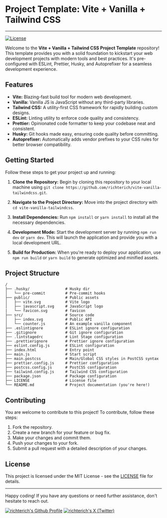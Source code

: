 # Project Template: Vite + Vanilla + Tailwind CSS

---

[![License](https://img.shields.io/github/license/richterich/vite-vanilla-tailwindcss.svg?style=popout)](LICENSE)

Welcome to the **Vite + Vanilla + Tailwind CSS Project Template** repository! This template provides you with a solid foundation to kickstart your web development projects with modern tools and best practices. It's pre-configured with ESLint, Prettier, Husky, and Autoprefixer for a seamless development experience.

## Features

- **Vite:** Blazing-fast build tool for modern web development.
- **Vanilla:** Vanilla JS is JavaScript without any third-party libraries.
- **Tailwind CSS:** A utility-first CSS framework for rapidly building custom designs.
- **ESLint:** Linting utility to enforce code quality and consistency.
- **Prettier:** Opinionated code formatter to keep your codebase neat and consistent.
- **Husky:** Git hooks made easy, ensuring code quality before committing.
- **Autoprefixer:** Automatically adds vendor prefixes to your CSS rules for better browser compatibility.

## Getting Started

Follow these steps to get your project up and running:

1. **Clone the Repository:** Begin by cloning this repository to your local machine using `git clone https://github.com/richterich/vite-vanilla-tailwindcss.git`.

2. **Navigate to the Project Directory:** Move into the project directory with `cd vite-vanilla-tailwindcss`.

3. **Install Dependencies:** Run `npm install` or `yarn install` to install all the necessary dependencies.

4. **Development Mode:** Start the development server by running `npm run dev` or `yarn dev`. This will launch the application and provide you with a local development URL.

5. **Build for Production:** When you're ready to deploy your application, use `npm run build` or `yarn build` to generate optimized and minified assets.

## Project Structure

```
/
├── .husky/                # Husky dir
│   └── pre-commit         # Pre-commit hooks
├── public/                # Public assets
│   ├── vite.svg           # Vite logo
│   ├── javascript.svg     # JavaScript logo
|   └── favicon.svg        # favicon
├── src/                   # Source code
│   ├── index.svg          # Public API
│   └── counter.js         # An example vanilla component
├── .eslintignore          # ESLint ignore configuration
├── .gitignore             # Git ignore configuration
├── .lintstagedrc          # Lint Stage configuration
├── .prettierignore        # Prettier ignore configuration
├── eslint.config.js       # ESLint configuration
├── index.html             # Entry point
├── main.js                # Start script
├── main.postcss           # Main/Global CSS styles in PostCSS syntax
├── prettier.config.js     # Prettier configuration
├── postcss.config.js      # PostCSS configuration
├── tailwind.config.js     # Tailwind CSS configuration
├── package.json           # Package configuration
├── LICENSE                # License file
└── README.md              # Project documentation (you're here!)
```

## Contributing

You are welcome to contribute to this project! To contribute, follow these steps:

1. Fork the repository.
2. Create a new branch for your feature or bug fix.
3. Make your changes and commit them.
4. Push your changes to your fork.
5. Submit a pull request with a detailed description of your changes.

## License

This project is licensed under the MIT License - see the [LICENSE](LICENSE) file for details.

---

Happy coding! If you have any questions or need further assistance, don't hesitate to reach out.

[![richterich's Github Profile](https://img.shields.io/badge/Profile-%23000000.svg?&style=for-the-badge&logo=github&logoColor=white)](https://github.com/richterich)
[![richterich's X (Twitter)](https://img.shields.io/badge/@richterich__-%23000000?style=for-the-badge&logo=x)](https://x.com/richterich_)
